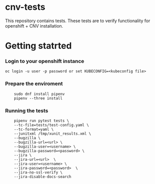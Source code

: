 # cnv-tests
This repository contains tests. These tests are to verify functionality for openshift + CNV installation.

# Getting statrted
### Login to your openshift instance
```
oc login -u user -p password or set KUBECONFIG=<kubeconfig file> 
```
### Prepare the enviroment
```
    sudo dnf install pipenv
    pipenv --three install
```
### Running the tests
```
    pipenv run pytest tests \
    --tc-file=tests/test-config.yaml \
    --tc-format=yaml \
    --junitxml /tmp/xunit_results.xml \
    --bugzilla \
    --bugzilla-url=<url> \
    --bugzilla-user=<username> \
    --bugzilla-password=<password> \
    --jira \
    --jira-url=<url>  \
    --jira-user=<username> \
    --jira-password=<password>  \
    --jira-no-ssl-verify \
    --jira-disable-docs-search
```
